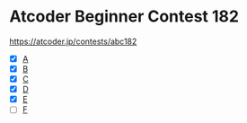 # Atcoder Beginner Contest 182

https://atcoder.jp/contests/abc182

- [x] [A](https://atcoder.jp/contests/abc182/tasks/abc182_a)
- [x] [B](https://atcoder.jp/contests/abc182/tasks/abc182_b)
- [x] [C](https://atcoder.jp/contests/abc182/tasks/abc182_c)
- [x] [D](https://atcoder.jp/contests/abc182/tasks/abc182_d)
- [x] [E](https://atcoder.jp/contests/abc182/tasks/abc182_e)
- [ ] [F](https://atcoder.jp/contests/abc182/tasks/abc182_f)

